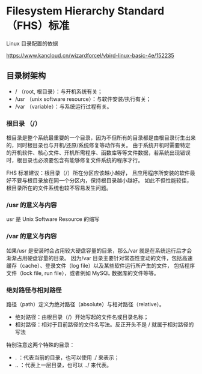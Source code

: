 # Filesystem Hierarchy Standard （FHS）标准

Linux 目录配置的依据

<https://www.kancloud.cn/wizardforcel/vbird-linux-basic-4e/152235>

## 目录树架构

- / （root, 根目录）：与开机系统有关；
- /usr （unix software resource）：与软件安装/执行有关；
- /var （variable）：与系统运行过程有关。

### 根目录 （/）

根目录是整个系统最重要的一个目录，因为不但所有的目录都是由根目录衍生出来的，同时根目录也与开机/还原/系统修复等动作有关。 由于系统开机时需要特定的开机软件、核心文件、开机所需程序、函数库等等文件数据，若系统出现错误时，根目录也必须要包含有能够修复文件系统的程序才行。

FHS 标准建议：根目录（/）所在分区应该越小越好， 且应用程序所安装的软件最好不要与根目录放在同一个分区内，保持根目录越小越好。 如此不但性能较佳，根目录所在的文件系统也较不容易发生问题。

### /usr 的意义与内容

usr 是 Unix Software Resource 的缩写

### /var 的意义与内容

如果/usr 是安装时会占用较大硬盘容量的目录，那么/var 就是在系统运行后才会渐渐占用硬盘容量的目录。 因为/var 目录主要针对常态性变动的文件，包括高速缓存（cache）、登录文件（log file）以及某些软件运行所产生的文件， 包括程序文件（lock file, run file），或者例如 MySQL 数据库的文件等等。

### 绝对路径与相对路径

路径（path）定义为绝对路径（absolute）与相对路径（relative）。

- 绝对路径：由根目录（/）开始写起的文件名或目录名称；
- 相对路径：相对于目前路径的文件名写法。反正开头不是 / 就属于相对路径的写法

特别注意这两个特殊的目录：

- . ：代表当前的目录，也可以使用 ./ 来表示；
- .. ：代表上一层目录，也可以 ../ 来代表。
